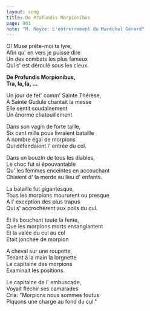 ```yaml
---
layout: song
title: De Profundis Morpionibus
page: 901
note: "M. Reyze: L'entrerrement du Maréchal Gérard"
---
```


O! Muse prête-moi ta lyre,  
Afin qu' en vers je puisse dire  
Un des combats les plus fameux  
Qui s' est déroulé sous les cieux.  

**De Profundis Morpionibus,  
Tra, la, la, ...**  

Un jour de fet' comm' Sainte Thérèse,  
A Sainte Gudule chantait la messe  
Elle sentit soudainement  
Un énorme chatouillement  

Dans son vagin de forte taille,  
Six cent mille poux livraient bataille  
A nombre égal de morpions  
Qui défendaient l' entrée du col.  

Dans un bouzin de tous les diables,  
Le choc fut si épouvantable  
Qu' les femmes enceintes en accouchant  
Chiaient d' la merde au lieu d' enfants.  

La bataille fut gigantesque,  
Tous les morpions moururent ou presque  
A l' exception des plus trapus  
Qui s' accrochèrent aux poils du cul.  

Et ils bouchent toute la fente,  
Que les morpions morts ensanglantent  
Et la valée du cul au col  
Etait jonchée de morpion  

A cheval sur une roupette,  
Tenant à la main la lorgnette  
Le capitaine des morpions  
Examinait les positions.  

Le capitaine de l' embuscade,  
Voyait fléchir ses camarades  
Cria: "Morpions nous sommes foutus  
Piquons une charge au fond du cul."  
